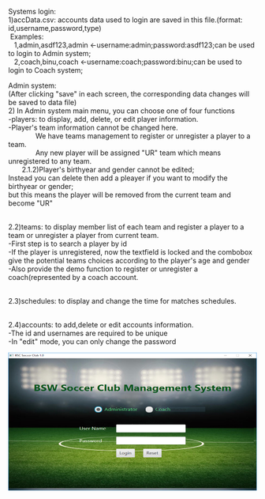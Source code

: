 
Systems login:<br>
1)accData.csv: accounts data used to login are saved in this file.(format: id,username,password,type)<br>
&nbsp;Examples:<br>
  &nbsp;&nbsp; 1,admin,asdf123,admin <-username:admin;password:asdf123;can be used to login to Admin system;<br>
  &nbsp;&nbsp; 2,coach,binu,coach <-username:coach;password:binu;can be used to login to Coach system;<br>
  
Admin system:<br> 
(After clicking "save" in each screen, the corresponding data changes will be saved to data file)<br>
    2) In Admin system main menu, you can choose one of four functions<br>
 -players: to display, add, delete, or edit player information.<br> 
 -Player's team information cannot be changed here.<br> 
&nbsp;&nbsp;&nbsp;&nbsp;&nbsp;&nbsp;&nbsp;&nbsp;&nbsp;&nbsp;&nbsp;&nbsp;&nbsp;&nbsp;We have teams management to register or unregister a player to a team.<br>
&nbsp;&nbsp;&nbsp;&nbsp;&nbsp;&nbsp;&nbsp;&nbsp;&nbsp;&nbsp;&nbsp;&nbsp;&nbsp;&nbsp;Any new player will be assigned "UR" team which means unregistered to any team. <br>
&nbsp;&nbsp;&nbsp;&nbsp;&nbsp;&nbsp;&nbsp;2.1.2)Player's birthyear and gender cannot be edited;<br>
            Instead you can delete then add a pleayer if you want to modify the birthyear or gender;<br>
            but this means the player will be removed from the current team and become "UR"<br><br>

2.2)teams:  to display member list of each team and register a player to a team or unregister a player from current team.<br>
-First step is to search a player by id<br>
-If the player is unregistered, now the textfield is locked and the combobox give the potential teams choices according to the player's age and gender<br>
-Also provide the demo function to register or unregister a coach(represented by a coach account.<br><br>
   
2.3)schedules: to display and change the time for matches schedules.<br><br>

2.4)accounts: to add,delete or edit accounts information.<br>
-The id and usernames are required to be unique<br>
-In "edit" mode, you can only change the password<br>

![Screenshot](login.png)<br><br>
